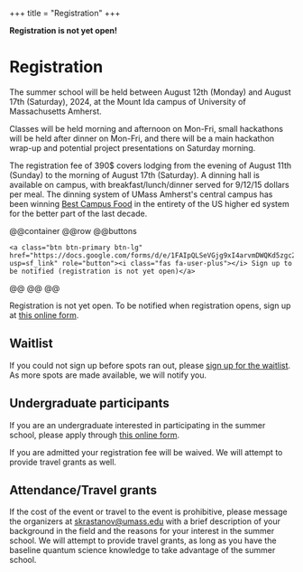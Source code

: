 +++
title = "Registration"
+++

**Registration is not yet open!**

# Registration

The summer school will be held between August 12th (Monday) and August 17th (Saturday), 2024, at the Mount Ida campus of University of Massachusetts Amherst.

Classes will be held morning and afternoon on Mon-Fri, small hackathons will be held after dinner on Mon-Fri, and there will be a main hackathon wrap-up and potential project presentations on Saturday morning.

The registration fee of 390\$ covers lodging from the evening of August 11th (Sunday) to the morning of August 17th (Saturday). A dinning hall is available on campus, with breakfast/lunch/dinner served for 9/12/15 dollars per meal. The dinning system of UMass Amherst's central campus has been winning [Best Campus Food](https://www.umass.edu/news/article/umass-amherst-earns-no-1-spot-seventh-time-best-campus-food-rankings-princeton-review) in the entirety of the US higher ed system for the better part of the last decade.

@@container
@@row
@@buttons
~~~
<a class="btn btn-primary btn-lg" href="https://docs.google.com/forms/d/e/1FAIpQLSeVGjg9xI4arvmDWQKd5zgc24rkqvS1t2iD7GcPT8nGBd41Dg/viewform?usp=sf_link" role="button"><i class="fas fa-user-plus"></i> Sign up to be notified (registration is not yet open)</a>
~~~
@@
@@
@@

Registration is not yet open. To be notified when registration opens, sign up at [this online form](https://docs.google.com/forms/d/e/1FAIpQLSeVGjg9xI4arvmDWQKd5zgc24rkqvS1t2iD7GcPT8nGBd41Dg/viewform?usp=sf_link).

## Waitlist

If you could not sign up before spots ran out, please [sign up for the waitlist](https://docs.google.com/forms/d/e/1FAIpQLSeVGjg9xI4arvmDWQKd5zgc24rkqvS1t2iD7GcPT8nGBd41Dg/viewform?usp=sf_link). As more spots are made available, we will notify you.

## Undergraduate participants

If you are an undergraduate interested in participating in the summer school, please apply through [this online form](https://docs.google.com/forms/d/e/1FAIpQLSekyYOvVE0zxamqDNZYUFexdQQ45X2v5b8RADsmDWyCmdfKRg/viewform?usp=sf_link).

If you are admitted your registration fee will be waived. We will attempt to provide travel grants as well.

## Attendance/Travel grants

If the cost of the event or travel to the event is prohibitive, please message the organizers at [skrastanov@umass.edu](mailto:skrastanov@umass.edu) with a brief description of your background in the field and the reasons for your interest in the summer school. We will attempt to provide travel grants, as long as you have the baseline quantum science knowledge to take advantage of the summer school.